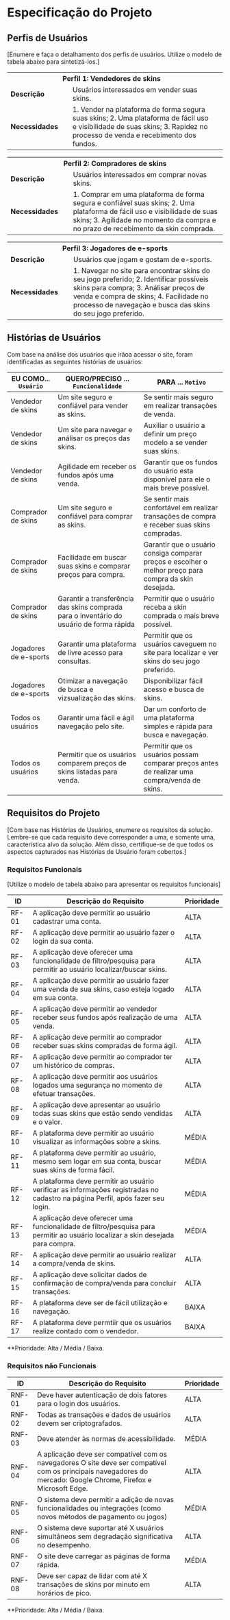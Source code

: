 # Especificação do Projeto

## Perfis de Usuários

[Enumere e faça o detalhamento dos perfis de usuários. Utilize o modelo de tabela abaixo para sintetizá-los.]

<table>
<tbody>
<tr align=center>
<th colspan="2">Perfil 1: Vendedores de skins </th>
</tr>
<tr>
<td width="150px"><b>Descrição</b></td>
<td width="600px">Usuários interessados em vender suas skins.</td>
</tr>
<tr>
<td><b>Necessidades</b></td>
<td>1. Vender na plataforma de forma segura suas skins;
    2. Uma plataforma de fácil uso e visibilidade de suas skins;
    3. Rapidez no processo de venda e recebimento dos fundos.<td>
</td>
</tr>
</tbody>
</table>

<table>
<tbody>
<tr align=center>
<th colspan="2">Perfil 2: Compradores de skins </th>
</tr>
<tr>
<td width="150px"><b>Descrição</b></td>
<td width="600px">Usuários interessados em comprar novas skins.</td>
</tr>
<tr>
<td><b>Necessidades</b></td>
<td>1. Comprar em uma plataforma de forma segura e confiável suas skins;
    2. Uma plataforma de fácil uso e visibilidade de suas skins;
    3. Agilidade no momento da compra e no prazo de recebimento da skin comprada.</td>
</tr>
</tbody>
</table>

<table>
<tbody>
<tr align=center>
<th colspan="2">Perfil 3: Jogadores de e-sports</th>
</tr>
<tr>
<td width="150px"><b>Descrição</b></td>
<td width="600px">Usuários que jogam e gostam de e-sports.</td>
</tr>
<tr>
<td><b>Necessidades</b></td>
<td>1. Navegar no site para encontrar skins do seu jogo preferido;
    2. Identificar possíveis skins para compra;
    3. Análisar preços de venda e compra de skins;
    4. Facilidade no processo de navegação e busca das skins do seu jogo preferido. </td>
</tr>
</tbody>
</table>


## Histórias de Usuários

Com base na análise dos usuários que irãoa acessar o site, foram identificadas as seguintes histórias de usuários:

|EU COMO... `Usuário`   | QUERO/PRECISO ... `Funcionalidade`       |PARA ... `Motivo`                 |
|--------------------|---------------------------------------------|----------------------------------|
|Vendedor de skins   | Um site seguro e confiável para vender as skins. | Se sentir mais seguro em realizar transações de venda.|
|Vendedor de skins   | Um site para navegar e análisar os preços das skins. | Auxiliar o usuário a definir um preço modelo a se vender suas skins.|
|Vendedor de skins   | Agilidade em receber os fundos após uma venda. | Garantir que os fundos do usuário esta disponível para ele o mais breve possível. |
|Comprador de skins  | Um site seguro e confiável para comprar as skins. | Se sentir mais confortável em realizar transações de compra e receber suas skins compradas.|
|Comprador de skins  | Facilidade em buscar suas skins e comparar preços para compra. | Garantir que o usuário consiga comparar preços e escolher o melhor preço para compra da skin desejada.|
|Comprador de skins  | Garantir a transferência das skins comprada para o inventário do usuário de forma rápida | Permitir que o usuário receba a skin comprada o mais breve possível. |
|Jogadores de e-sports   | Garantir uma plataforma de livre acesso para consultas. | Permitir que os usuários caveguem no site para localizar e ver skins do seu jogo preferido. |
|Jogadores de e-sports   | Otimizar a navegação de busca e vizsualização das skins. | Disponibilizar fácil acesso e busca de skins. |
|Todos os usuários   | Garantir uma fácil e ágil navegação pelo site.  | Dar um conforto de uma plataforma simples e rápida para busca e navegação. |
|Todos os usuários   | Permitir que os usuários comparem preços de skins listadas para venda. | Permitir que os usuários possam comparar preços antes de realizar uma compra/venda de skins. |

## Requisitos do Projeto

[Com base nas Histórias de Usuários, enumere os requisitos da solução. Lembre-se que cada requisito deve corresponder a uma, e somente uma, característica alvo da solução. Além disso, certifique-se de que todos os aspectos capturados nas Histórias de Usuário foram cobertos.]

### Requisitos Funcionais

[Utilize o modelo de tabela abaixo para apresentar os requisitos funcionais]

|ID    | Descrição do Requisito  | Prioridade |
|------|-----------------------------------------|----|
|RF-01| A aplicação deve permitir ao usuário cadastrar uma conta.   | ALTA | 
|RF-02| A aplicação deve permitir ao usuário fazer o login da sua conta.   | ALTA | 
|RF-03| A aplicação deve oferecer uma funcionalidade de filtro/pesquisa para permitir ao usuário localizar/buscar skins.    | ALTA |
|RF-04| A aplicação deve permitir ao usuário fazer uma venda de sua skins, caso esteja logado em sua conta.    | ALTA |
|RF-05| A aplicação deve permitir ao vendedor receber seus fundos após realização de uma venda.  | ALTA |
|RF-06| A aplicação deve permitir ao comprador receber suas skins compradas de forma ágil.  | ALTA |
|RF-07| A aplicação deve permitir ao comprador ter um histórico de compras.  | ALTA |
|RF-08| A aplicação deve permitir aos usuários logados uma segurança no momento de efetuar transações.  | ALTA |
|RF-09| A aplicação deve apresentar ao usuário todas suas skins que estão sendo vendidas e o valor.  | ALTA |
|RF-10| A plataforma deve permitir ao usuário visualizar as informações sobre a skins.    | MÉDIA |
|RF-11| A plataforma deve permitir ao usuário, mesmo sem logar em sua conta, buscar suas skins de forma fácil.   | MÉDIA |
|RF-12| A plataforma deve permitir ao usuário verificar as informações registradas no cadastro na página Perfil, após fazer seu login.  | MÉDIA |
|RF-13| A aplicação deve oferecer uma funcionalidade de filtro/pesquisa para permitir ao usuário localizar a skin desejada para compra.  | MÉDIA |
|RF-14| A aplicação deve permitir ao usuário realizar a compra/venda de skins.  | ALTA |
|RF-15| A aplicação deve solicitar dados de confirmação de compra/venda para concluir transações.   | ALTA |
|RF-16| A plataforma deve ser de fácil utilização e navegação.   | BAIXA |
|RF-17| A plataforma deve permtiir que os usuários realize contado com o vendedor.   | BAIXA |

**Prioridade: Alta / Média / Baixa. 

### Requisitos não Funcionais

|ID     | Descrição do Requisito  |Prioridade |
|-------|-------------------------|----|
|RNF-01| Deve haver autenticação de dois fatores para o login dos usuários.  | ALTA | 
|RNF-02| Todas as transações e dados de usuários devem ser criptografados.  | ALTA | 
|RNF-03| Deve atender às normas de acessibilidade.  | MÉDIA | 
|RNF-04| A aplicação deve ser compatível com os navegadores O site deve ser compatível com os principais navegadores do mercado: Google Chrome, Firefox e Microsoft Edge.  | ALTA |
|RNF-05| O sistema deve permitir a adição de novas funcionalidades ou integrações (como novos métodos de pagamento ou jogos)  | MÉDIA | 
|RNF-06| O sistema deve suportar até X usuários simultâneos sem degradação significativa no desempenho.  | ALTA | 
|RNF-07| O site deve carregar as páginas de forma rápida.  | MÉDIA | 
|RNF-08| Deve ser capaz de lidar com até X transações de skins por minuto em horários de pico.  | ALTA |

**Prioridade: Alta / Média / Baixa. 

